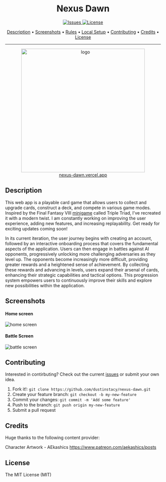 <h1 align="center">
Nexus Dawn
</h1>

<p align="center">
  <a href="https://github.com/dustinstacy/triple-triad-reactjs/issues">
    <img src="https://img.shields.io/badge/Awesome-Yes-blue" alt="Issues">
  </a>
   <a href="#license">
    <img src="https://img.shields.io/badge/License-MIT-brightgreen" alt="License">
  </a>
</p>

<p align="center">
  <a href="#description">Description</a> •
  <a href="#screenshots">Screenshots</a> •
  <a href="#rules">Rules</a> •
  <a href="#local-setup">Local Setup</a> •
  <a href="#contributing">Contributing</a> •
  <a href="#credits">Credits</a> •
  <a href="#license">License</a>
</p>

---

<div align="center">
<a href="https://nexus-dawn.vercel.app">
<img height='400px' src='https://res.cloudinary.com/dsv7k92lb/image/upload/v1687034760/Nexus%20Dawn/logos/logo_c9eaj0.png' alt='logo'/>
<br/>
nexus-dawn.vercel.app
</a>
</div>



## Description

This web app is a playable card game that allows users to collect and upgrade
cards, construct a deck, and compete in various game modes. Inspired by the
Final Fantasy VIII [minigame](https://finalfantasy.fandom.com/wiki/Triple_Triad)
called Triple Triad, I've recreated it with a modern twist. I am constantly
working on improving the user experience, adding new features, and increasing
replayability. Get ready for exciting updates coming soon!

In its current iteration, the user journey begins with creating an account,
followed by an interactive onboarding process that covers the fundamental
aspects of the application. Users can then engage in battles against AI
opponents, progressively unlocking more challenging adversaries as they level
up. The opponents become increasingly more difficult, providing greater rewards
and a heightened sense of achievement. By collecting these rewards and advancing
in levels, users expand their arsenal of cards, enhancing their strategic
capabilities and tactical options. This progression system empowers users to
continuously improve their skills and explore new possibilities within the
application.

## Screenshots

<h4>Home screen</h4>

![home screen](https://res.cloudinary.com/dsv7k92lb/image/upload/v1687034685/Nexus%20Dawn/Screenshots/homeScreen_nliptx.jpg)

<h4>Battle Screen</h4>

![battle screen](https://github.com/dustinstacy/triple-triad-reactjs/assets/70343773/3d7cd26b-8595-49a5-939e-008b1559a87f)


## Contributing

Interested in contirbuting? Check out the current [issues](https://github.com/dustinstacy/nexus-dawn-frontned/issues) or submit your own idea.

1. Fork it!: `git clone https://github.com/dustinstacy/nexus-dawn.git`
2. Create your feature branch: `git checkout -b my-new-feature`
3. Commit your changes: `git commit -m 'Add some feature'`
4. Push to the branch: `git push origin my-new-feature`
5. Submit a pull request

## Credits

Huge thanks to the following content provider:

Character Artwork - AEkashics <https://www.patreon.com/aekashics/posts>

## License

The MIT License (MIT)

